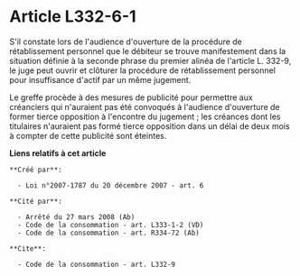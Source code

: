 # Article L332-6-1

S'il constate lors de l'audience d'ouverture de la procédure de rétablissement personnel que le débiteur se trouve
manifestement dans la situation définie à la seconde phrase du premier alinéa de l'article L. 332-9, le juge peut ouvrir et
clôturer la procédure de rétablissement personnel pour insuffisance d'actif par un même jugement. 

Le greffe procède à des mesures de publicité pour permettre aux créanciers qui n'auraient pas été convoqués à l'audience
d'ouverture de former tierce opposition à l'encontre du jugement ; les créances dont les titulaires n'auraient pas formé
tierce opposition dans un délai de deux mois à compter de cette publicité sont éteintes.

**Liens relatifs à cet article**

	**Créé par**:

	  - Loi n°2007-1787 du 20 décembre 2007 - art. 6

	**Cité par**:

	  - Arrêté du 27 mars 2008 (Ab)
	  - Code de la consommation - art. L333-1-2 (VD)
	  - Code de la consommation - art. R334-72 (Ab)

	**Cite**:

	  - Code de la consommation - art. L332-9
